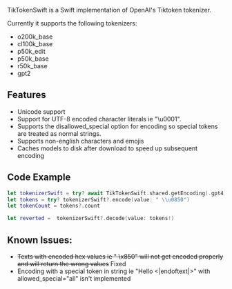 TikTokenSwift is a Swift implementation of OpenAI's Tiktoken tokenizer.

Currently it supports the following tokenizers:
- o200k_base
- cl100k_base
- p50k_edit
- p50k_base
- r50k_base
- gpt2

## Features
- Unicode support
- Support for UTF-8 encoded character literals ie "\u0001".
- Supports the disallowed_special option for encoding so special tokens are treated as normal strings.
- Supports non-english characters and emojis
- Caches models to disk after download to speed up subsequent encoding

## Code Example

```swift
let tokenizerSwift = try? await TikTokenSwift.shared.getEncoding(.gpt4)
let tokens = try? tokenizerSwift?.encode(value: " \\u0850")
let tokenCount = tokens?.count

let reverted =  tokenizerSwift?.decode(value: tokens!)
```

## Known Issues:
- ~~Texts with encoded hex values ie " \x850" will not get encoded properly and will return the wrong values~~ Fixed
- Encoding with a special token in string ie "Hello <|endoftext|>" with allowed_special="all" isn't implemented
